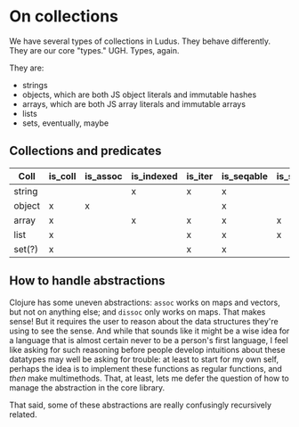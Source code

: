 # On collections

We have several types of collections in Ludus. They behave differently. They are our core "types." UGH. Types, again.

They are:
* strings
* objects, which are both JS object literals and immutable hashes
* arrays, which are both JS array literals and immutable arrays
* lists
* sets, eventually, maybe

## Collections and predicates
| Coll   | is_coll | is_assoc | is_indexed | is_iter | is_seqable | is_sequence |
| ------ | ------- | -------- | ---------- | ------- | ---------- | ----------- |
| string |         |          | x          | x       | x          |             |
| object | x       | x        |            |         | x          |             |
| array  | x       |          | x          | x       | x          | x           |
| list   | x       |          |            | x       | x          | x           |
| set(?) | x       |          |            | x       | x          |             |

## How to handle abstractions
Clojure has some uneven abstractions: `assoc` works on maps and vectors, but not on anything else; and `dissoc` only works on maps. That makes sense! But it requires the user to reason about the data structures they're using to see the sense. And while that sounds like it might be a wise idea for a language that is almost certain never to be a person's first language, I feel like asking for such reasoning before people develop intuitions about these datatypes may well be asking for trouble: at least to start for my own self, perhaps the idea is to implement these functions as regular functions, and *then* make multimethods. That, at least, lets me defer the question of how to manage the abstraction in the core library.

That said, some of these abstractions are really confusingly recursively related.